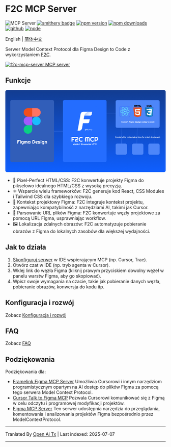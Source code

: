 # F2C MCP Server 
![MCP Server](https://badge.mcpx.dev?type=server 'MCP Server')
[![smithery badge](https://smithery.ai/badge/@f2c-ai/f2c-mcp)](https://smithery.ai/server/@f2c-ai/f2c-mcp)
[![npm version][npm-version-src]][npm-version-href]
[![npm downloads][npm-downloads-src]][npm-downloads-href]
[![github][github-src]][github-href]
[![node][node-src]][node-href]


[npm-version-src]: https://img.shields.io/npm/v/@f2c/mcp?style=flat&colorA=18181B&colorB=F0DB4F
[npm-version-href]: https://npmjs.com/package/@f2c/mcp
[npm-downloads-src]: https://img.shields.io/npm/dm/@f2c/mcp?style=flat&colorA=18181B&colorB=F0DB4F
[npm-downloads-href]: https://npmjs.com/package/@f2c/mcp
[github-src]: https://img.shields.io/badge/github-@f2c/mcp-blue?style=flat&colorA=18181B&colorB=F0DB4F
[github-href]: https://github.com/f2c-ai/f2c-mcp
[node-src]: https://img.shields.io/node/v/@f2c/mcp?style=flat&colorA=18181B&colorB=F0DB4F
[node-href]: https://nodejs.org/en/about/previous-releases

English | [简体中文](https://raw.githubusercontent.com/f2c-ai/f2c-mcp/main/./README-zh-CN.md)

Serwer Model Context Protocol dla Figma Design to Code z wykorzystaniem [F2C](https://f2c.yy.com/).

<a href="https://glama.ai/mcp/servers/@f2c-ai/f2c-mcp">
  <img width="380" height="200" src="https://glama.ai/mcp/servers/@f2c-ai/f2c-mcp/badge" alt="f2c-mcp-server MCP server" />
</a>

## Funkcje
<img alt="f2c" src="https://raw.githubusercontent.com/f2c-ai/f2c-mcp/main/docs/bannerv3.png" />

- 🎨 Pixel-Perfect HTML/CSS: F2C konwertuje projekty Figma do pikselowo idealnego HTML/CSS z wysoką precyzją.
- ⚛️ Wsparcie wielu frameworków: F2C generuje kod React, CSS Modules i Tailwind CSS dla szybkiego rozwoju.
- 🧠 Kontekst projektowy Figma: F2C integruje kontekst projektu, zapewniając kompatybilność z narzędziami AI, takimi jak Cursor.
- 🔗 Parsowanie URL plików Figma: F2C konwertuje węzły projektowe za pomocą URL Figma, usprawniając workflow.
- 🖼️ Lokalizacja zdalnych obrazów: F2C automatyzuje pobieranie obrazów z Figma do lokalnych zasobów dla większej wydajności.

## Jak to działa
1. [Skonfiguruj serwer](https://raw.githubusercontent.com/f2c-ai/f2c-mcp/main/docs/en/GettingStarted.md) w IDE wspierającym MCP (np. Cursor, Trae).
2. Otwórz czat w IDE (np. tryb agenta w Cursor).
3. Wklej link do węzła Figma (kliknij prawym przyciskiem dowolny węzeł w panelu warstw Figma, aby go skopiować).
4. Wpisz swoje wymagania na czacie, takie jak pobieranie danych węzła, pobieranie obrazów, konwersja do kodu itp.

## Konfiguracja i rozwój

Zobacz [Konfiguracja i rozwój](https://raw.githubusercontent.com/f2c-ai/f2c-mcp/main/docs/en/GettingStarted.md)

## FAQ
Zobacz [FAQ](https://raw.githubusercontent.com/f2c-ai/f2c-mcp/main/docs/en/FAQ.md)

## Podziękowania

Podziękowania dla:

+ [Framelink Figma MCP Server](https://github.com/GLips/Figma-Context-MCP) Umożliwia Cursorowi i innym narzędziom programistycznym opartym na AI dostęp do plików Figma za pomocą tego serwera Model Context Protocol.  
+ [Cursor Talk to Figma MCP](https://github.com/sonnylazuardi/cursor-talk-to-figma-mcp) Pozwala Cursorowi komunikować się z Figmą w celu odczytu i programowej modyfikacji projektów.
+ [Figma MCP Server](https://github.com/MatthewDailey/figma-mcp) Ten serwer udostępnia narzędzia do przeglądania, komentowania i analizowania projektów Figma bezpośrednio przez ModelContextProtocol.


---


Tranlated By [Open Ai Tx](https://github.com/OpenAiTx/OpenAiTx) | Last indexed: 2025-07-07


---